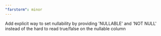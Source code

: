 ```yaml
---
"farstorm": minor
---
```


Add explicit way to set nullability by providing 'NULLABLE' and 'NOT NULL' instead of the hard to read true/false on the nullable column
